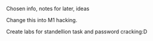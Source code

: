Chosen info, notes for later, ideas

Change this into M1 hacking.

Create labs for standellion task and password cracking:D
